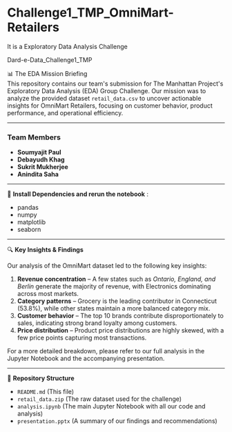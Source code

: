 # Challenge1_TMP_OmniMart-Retailers

It is a Exploratory Data Analysis Challenge 

Dard-e-Data_Challenge1_TMP

📊 The EDA Mission Briefing  
This repository contains our team's submission for The Manhattan Project's Exploratory Data Analysis (EDA) Group Challenge. Our mission was to analyze the provided dataset `retail_data.csv` to uncover actionable insights for OmniMart Retailers, focusing on customer behavior, product performance, and operational efficiency.

---

### Team Members
- **Soumyajit Paul** 
- **Debayudh Khag** 
- **Sukrit Mukherjee**
- **Anindita Saha**

---

🚀 **Install Dependencies and rerun the notebook** :

- pandas  
- numpy  
- matplotlib  
- seaborn  

---

🔍 **Key Insights & Findings**

Our analysis of the OmniMart dataset led to the following key insights:

1. **Revenue concentration** – A few states such as *Ontario, England, and Berlin* generate the majority of revenue, with Electronics dominating across most markets.  
2. **Category patterns** – Grocery is the leading contributor in Connecticut (53.8%), while other states maintain a more balanced category mix.  
3. **Customer behavior** – The top 10 brands contribute disproportionately to sales, indicating strong brand loyalty among customers.  
4. **Price distribution** – Product price distributions are highly skewed, with a few price points capturing most transactions.  

For a more detailed breakdown, please refer to our full analysis in the Jupyter Notebook and the accompanying presentation.

---

📁 **Repository Structure**

- `README.md` (This file)  
- `retail_data.zip` (The raw dataset used for the challenge)  
- `analysis.ipynb` (The main Jupyter Notebook with all our code and analysis)  
- `presentation.pptx` (A summary of our findings and recommendations)  
